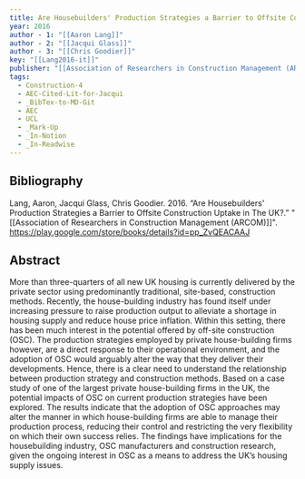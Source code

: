 ```yaml
---
title: Are Housebuilders' Production Strategies a Barrier to Offsite Construction Uptake in The UK?
year: 2016
author - 1: "[[Aaron Lang]]"
author - 2: "[[Jacqui Glass]]"
author - 3: "[[Chris Goodier]]"
key: "[[Lang2016-it]]"
publisher: "[[Association of Researchers in Construction Management (ARCOM)]]"
tags:
  - Construction-4
  - AEC-Cited-Lit-for-Jacqui
  - _BibTex-to-MD-Git
  - AEC
  - UCL
  - _Mark-Up
  - _In-Notion
  - _In-Readwise
---
```


## Bibliography
Lang, Aaron, Jacqui Glass, Chris Goodier. 2016. “Are Housebuilders' Production Strategies a Barrier to Offsite Construction Uptake in The UK?.” "[[Association of Researchers in Construction Management (ARCOM)]]". https://play.google.com/store/books/details?id=pp_ZvQEACAAJ

## Abstract
More than three-quarters of all new UK housing is currently delivered by the private sector using predominantly traditional, site-based, construction methods. Recently, the house-building industry has found itself under increasing pressure to raise production output to alleviate a shortage in housing supply and reduce house price inflation. Within this setting, there has been much interest in the potential offered by off-site construction (OSC). The production strategies employed by private house-building firms however, are a direct response to their operational environment, and the adoption of OSC would arguably alter the way that they deliver their developments. Hence, there is a clear need to understand the relationship between production strategy and construction methods. Based on a case study of one of the largest private house-building firms in the UK, the potential impacts of OSC on current production strategies have been explored. The results indicate that the adoption of OSC approaches may alter the manner in which house-building firms are able to manage their production process, reducing their control and restricting the very flexibility on which their own success relies. The findings have implications for the housebuilding industry, OSC manufacturers and construction research, given the ongoing interest in OSC as a means to address the UK’s housing supply issues.
